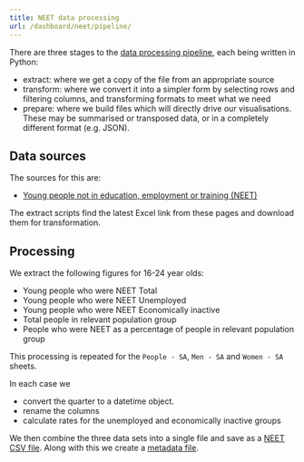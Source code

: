 ```yaml
---
title: NEET data processing
url: /dashboard/neet/pipeline/
---
```


There are three stages to the [data processing pipeline](https://github.com/infogr8/yff-data/tree/main/scripts/neet), each being written in Python:

* extract: where we get a copy of the file from an appropriate source
* transform: where we convert it into a simpler form by selecting rows and filtering columns, and transforming formats to meet what we need
* prepare: where we build files which will directly drive our visualisations. These may be summarised or transposed data, or in a completely different format (e.g. JSON).

## Data sources

The sources for this are:

* [Young people not in education, employment or training (NEET)](https://www.ons.gov.uk/employmentandlabourmarket/peoplenotinwork/unemployment/datasets/youngpeoplenotineducationemploymentortrainingneettable1)

The extract scripts find the latest Excel link from these pages and download them for transformation.

## Processing

We extract the following figures for 16-24 year olds:

* Young people who were NEET Total
* Young people who were NEET Unemployed
* Young people who were NEET Economically inactive
* Total people in relevant population group
* People who were NEET as a percentage of people in relevant population group

This processing is repeated for the `People - SA`, `Men - SA` and `Women - SA` sheets.

In each case we

* convert the quarter to a datetime object.
* rename the columns
* calculate rates for the unemployed and economically inactive groups

We then combine the three data sets into a single file and save as a [NEET CSV file](https://github.com/infogr8/yff-data/blob/main/data/neet/neet.csv).
Along with this we create a [metadata file](https://github.com/infogr8/yff-data/blob/main/data/neet/metadata.json).
